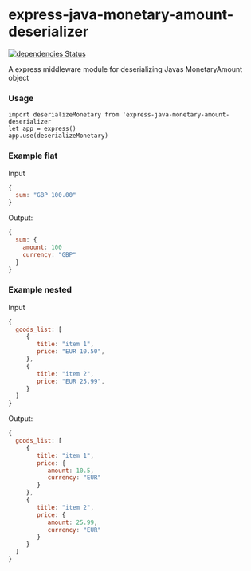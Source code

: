 # express-java-monetary-amount-deserializer

[![dependencies Status](https://david-dm.org/callebstrom/express-java-monetary-amount-deserializer/status.svg)](https://david-dm.org/callebstrom/express-java-monetary-amount-deserializer)

A express middleware module for deserializing Javas MonetaryAmount object

### Usage

```es6
import deserializeMonetary from 'express-java-monetary-amount-deserializer'
let app = express()
app.use(deserializeMonetary)
``` 


### Example flat ###
Input
```javascript
{
  sum: "GBP 100.00"
}
```

Output:
```javascript
{
  sum: {
    amount: 100
    currency: "GBP"
  }
}
```

### Example nested ###
Input
```javascript
{
  goods_list: [
     { 
        title: "item 1",
        price: "EUR 10.50",
     },
     { 
        title: "item 2",
        price: "EUR 25.99",
     }
  ]
}
```

Output:
```javascript
{
  goods_list: [
     { 
        title: "item 1",
        price: {
           amount: 10.5,
           currency: "EUR"
        }
     },
     { 
        title: "item 2",
        price: {
           amount: 25.99,
           currency: "EUR"
        }
     }
  ]
}
```
